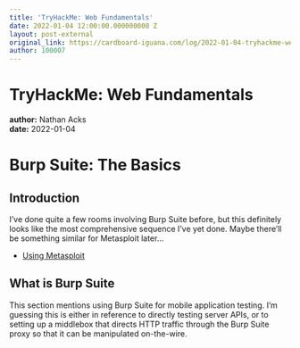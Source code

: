 ```yaml
---
title: 'TryHackMe: Web Fundamentals'
date: 2022-01-04 12:00:00.000000000 Z
layout: post-external
original_link: https://cardboard-iguana.com/log/2022-01-04-tryhackme-web-fundamentals.html
author: 100007
---
```


# TryHackMe: Web Fundamentals

**author:** Nathan Acks  
**date:** 2022-01-04

# Burp Suite: The Basics

## Introduction

I’ve done quite a few rooms involving Burp Suite before, but this definitely looks like the most comprehensive sequence I’ve yet done. Maybe there’ll be something similar for Metasploit later…

- [Using Metasploit](https://cardboard-iguana.com/notes/metasploit.html)

## What is Burp Suite

This section mentions using Burp Suite for mobile application testing. I’m guessing this is either in reference to directly testing server APIs, or to setting up a middlebox that directs HTTP traffic through the Burp Suite proxy so that it can be manipulated on-the-wire.

